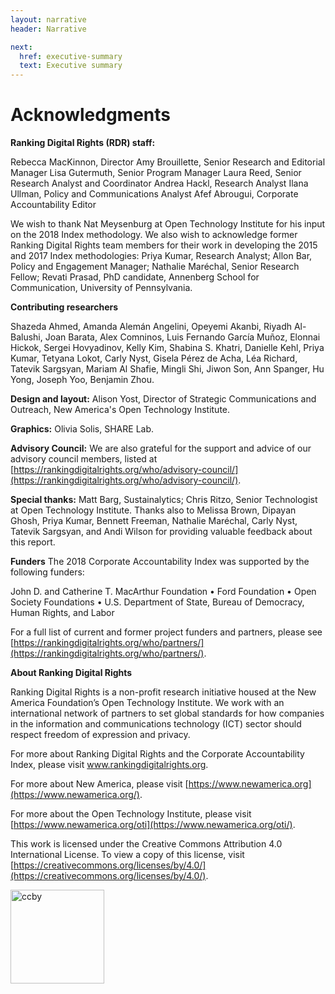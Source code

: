 ```yaml
---
layout: narrative
header: Narrative

next:
  href: executive-summary
  text: Executive summary
---
```


# Acknowledgments

**Ranking Digital Rights (RDR) staff:**

Rebecca MacKinnon, Director
Amy Brouillette, Senior Research and Editorial Manager
Lisa Gutermuth, Senior Program Manager
Laura Reed, Senior Research Analyst and Coordinator
Andrea Hackl, Research Analyst
Ilana Ullman, Policy and Communications Analyst
Afef Abrougui, Corporate Accountability Editor

We wish to thank Nat Meysenburg at Open Technology Institute for his input on the 2018 Index methodology. We also wish to acknowledge former Ranking Digital Rights team members for their work in developing the 2015 and 2017 Index methodologies: Priya Kumar, Research Analyst; Allon Bar, Policy and Engagement Manager; Nathalie Maréchal, Senior Research Fellow; Revati Prasad, PhD candidate, Annenberg School for Communication, University of Pennsylvania.

**Contributing researchers**

Shazeda Ahmed, Amanda Alemán Angelini, Opeyemi Akanbi, Riyadh Al-Balushi, Joan Barata, Alex Comninos, Luis Fernando García Muñoz, Elonnai Hickok, Sergei Hovyadinov, Kelly Kim, Shabina S. Khatri, Danielle Kehl, Priya Kumar, Tetyana Lokot, Carly Nyst, Gisela Pérez de Acha, Léa Richard, Tatevik Sargsyan, Mariam Al Shafie, Mingli Shi, Jiwon Son, Ann Spanger, Hu Yong, Joseph Yoo, Benjamin Zhou.

**Design and layout:** Alison Yost, Director of Strategic Communications and Outreach, New America's Open Technology Institute.

**Graphics:** Olivia Solis, SHARE Lab.

**Advisory Council:** We are also grateful for the support and advice of our advisory council members, listed at [https://rankingdigitalrights.org/who/advisory-council/](https://rankingdigitalrights.org/who/advisory-council/).

**Special thanks:** Matt Barg, Sustainalytics; Chris Ritzo, Senior Technologist at Open Technology Institute. Thanks also to Melissa Brown, Dipayan Ghosh, Priya Kumar, Bennett Freeman, Nathalie Maréchal, Carly Nyst, Tatevik Sargsyan, and Andi Wilson for providing valuable feedback about this report.  

**Funders**
The 2018 Corporate Accountability Index was supported by the following funders:

John D. and Catherine T. MacArthur Foundation • Ford Foundation • Open Society Foundations • U.S. Department of State, Bureau of Democracy, Human Rights, and Labor  

For a full list of current and former project funders and partners, please see [https://rankingdigitalrights.org/who/partners/](https://rankingdigitalrights.org/who/partners/).

**About Ranking Digital Rights**

Ranking Digital Rights is a non-profit research initiative housed at the New America Foundation’s Open Technology Institute. We work with an international network of partners to set global standards for how companies in the information and communications technology (ICT) sector should respect freedom of expression and privacy.

For more about Ranking Digital Rights and the Corporate Accountability Index, please visit www.rankingdigitalrights.org.

For more about New America, please visit [https://www.newamerica.org](https://www.newamerica.org/).

For more about the Open Technology Institute, please visit [https://www.newamerica.org/oti](https://www.newamerica.org/oti/).

This work is licensed under the Creative Commons Attribution 4.0 International License. To view a copy of this license, visit [https://creativecommons.org/licenses/by/4.0/](https://creativecommons.org/licenses/by/4.0/).

<img src="{{ site.baseurl }}/assets/graphics/content/ccby.png" alt="ccby" title="ccby" align="left" style="width:150px;height:auto;" />
